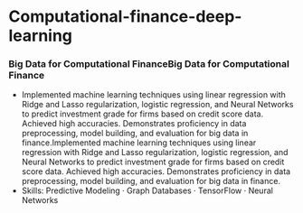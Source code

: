 # Computational-finance-deep-learning


### Big Data for Computational FinanceBig Data for Computational Finance
- Implemented machine learning techniques using linear regression with Ridge and Lasso regularization, logistic regression, and Neural Networks to predict investment grade for firms based on credit score data. Achieved high accuracies. Demonstrates proficiency in data preprocessing, model building, and evaluation for big data in finance.Implemented machine learning techniques using linear regression with Ridge and Lasso regularization, logistic regression, and Neural Networks to predict investment grade for firms based on credit score data. Achieved high accuracies. Demonstrates proficiency in data preprocessing, model building, and evaluation for big data in finance.
- Skills: Predictive Modeling · Graph Databases · TensorFlow · Neural Networks
